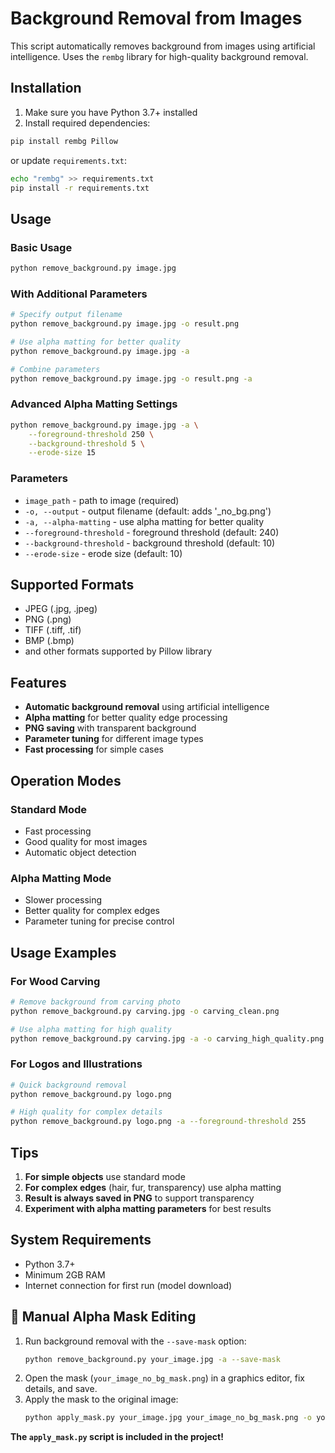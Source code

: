 # Background Removal from Images

This script automatically removes background from images using artificial intelligence. Uses the `rembg` library for high-quality background removal.

## Installation

1. Make sure you have Python 3.7+ installed
2. Install required dependencies:

```bash
pip install rembg Pillow
```

or update `requirements.txt`:

```bash
echo "rembg" >> requirements.txt
pip install -r requirements.txt
```

## Usage

### Basic Usage
```bash
python remove_background.py image.jpg
```

### With Additional Parameters
```bash
# Specify output filename
python remove_background.py image.jpg -o result.png

# Use alpha matting for better quality
python remove_background.py image.jpg -a

# Combine parameters
python remove_background.py image.jpg -o result.png -a
```

### Advanced Alpha Matting Settings
```bash
python remove_background.py image.jpg -a \
    --foreground-threshold 250 \
    --background-threshold 5 \
    --erode-size 15
```

### Parameters

- `image_path` - path to image (required)
- `-o, --output` - output filename (default: adds '_no_bg.png')
- `-a, --alpha-matting` - use alpha matting for better quality
- `--foreground-threshold` - foreground threshold (default: 240)
- `--background-threshold` - background threshold (default: 10)
- `--erode-size` - erode size (default: 10)

## Supported Formats

- JPEG (.jpg, .jpeg)
- PNG (.png)
- TIFF (.tiff, .tif)
- BMP (.bmp)
- and other formats supported by Pillow library

## Features

- **Automatic background removal** using artificial intelligence
- **Alpha matting** for better quality edge processing
- **PNG saving** with transparent background
- **Parameter tuning** for different image types
- **Fast processing** for simple cases

## Operation Modes

### Standard Mode
- Fast processing
- Good quality for most images
- Automatic object detection

### Alpha Matting Mode
- Slower processing
- Better quality for complex edges
- Parameter tuning for precise control

## Usage Examples

### For Wood Carving
```bash
# Remove background from carving photo
python remove_background.py carving.jpg -o carving_clean.png

# Use alpha matting for high quality
python remove_background.py carving.jpg -a -o carving_high_quality.png
```

### For Logos and Illustrations
```bash
# Quick background removal
python remove_background.py logo.png

# High quality for complex details
python remove_background.py logo.png -a --foreground-threshold 255
```

## Tips

1. **For simple objects** use standard mode
2. **For complex edges** (hair, fur, transparency) use alpha matting
3. **Result is always saved in PNG** to support transparency
4. **Experiment with alpha matting parameters** for best results

## System Requirements

- Python 3.7+
- Minimum 2GB RAM
- Internet connection for first run (model download)

## 🖤 Manual Alpha Mask Editing

1. Run background removal with the `--save-mask` option:
   ```bash
   python remove_background.py your_image.jpg -a --save-mask
   ```
2. Open the mask (`your_image_no_bg_mask.png`) in a graphics editor, fix details, and save.
3. Apply the mask to the original image:
   ```bash
   python apply_mask.py your_image.jpg your_image_no_bg_mask.png -o your_image_final.png
   ```

**The `apply_mask.py` script is included in the project!** 
